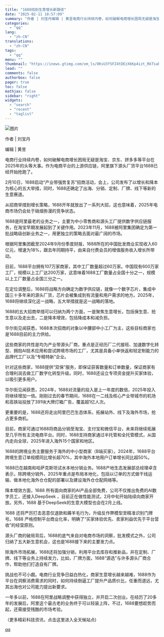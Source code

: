 ```yaml
---
title: "1688找到生意增长新路径"
date: "2025-02-11 18:57:09"
summary: "作者 | 刘宝丹编辑 | 黄昱电商行业持续内卷，如何破解电商增长困局无疑是淘宝、京东、拼多多等平台在..."
categories:
  - "qq"
lang:
  - "zh-CN"
translations:
  - "zh-CN"
tags:
  - "qq"
menu: ""
thumbnail: "https://inews.gtimg.com/om_ls/OKsU3fSFZ4tDEzX6Kp4izt_RkTsahFoXsTL98xWDhrtuAAA_640360/0"
lead: ""
comments: false
authorbox: false
pager: true
toc: false
mathjax: false
sidebar: "right"
widgets:
  - "search"
  - "recent"
  - "taglist"
---
```


![图片](https://inews.gtimg.com/om_bt/ORl0lRyUVMsXrRrHhCSGeR0NxE-GHIWicpLCWy1xFu1rsAA/641)

作者 | 刘宝丹

编辑 | 黄昱

电商行业持续内卷，如何破解电商增长困局无疑是淘宝、京东、拼多多等平台在2025年的头等大事。作为电商平台的上游供应链，阿里旗下源头厂货平台1688已经开始抢跑了。

2月10日，1688启动“产业带强势复苏”招商活动，会上，公司发布了以增长和降本为核心的五大举措，同时，1688还确定了出海、分销、定制、厂牌、线下等新的生意赛道。

从招商举措到增长策略，1688开年就放出了一系列大招，这也意味着，2025年电商市场仍会处于硝烟弥漫的竞争状态。

1688是阿里最老的业务之一，主要为中小零售商和源头工厂提供数字供应链服务，在淘宝早期发展起到了关键作用。2023年11月，1688被阿里集团确定为第一批战略级创新业务之一，用更独立的策略去面对最广阔的市场。

根据阿里集团截至2024年9月份季度财报，1688所在的中国批发商业实现收入60亿元，增速为18%，跟去年同期持平，由来自付费会员的增值服务收入增长所带动。

目前，1688平台拥有107万家商家，其中工厂数量超过60万家。中国现有600万家工厂，规模以上工厂达200万家，这意味着1688工厂数量占全国十分之一，规模以上工厂数量占全国三分之一。

在定位调整后，1688将战略方向确定为数字供应链，就像一个数字芯片，集成中国三十多年来的源头厂货，芯片会被集成到有流量和用户需求的地方。2025年，1688将继续深化这一战略，五大举措就是这一战略的落地。

1688的五大招商举措可以归纳为两个方面，一是聚焦生意增长，包括保生意、抢生意以及走出去，二是降本增效，包括降成本和减负担。

华尔街见闻获悉，1688本次招商的对象以中腰部中小工厂为主，这些目标商家也是1688目前的主力供给。

这些商家的共性是均为产业带源头厂商，重点是正经历厂二代接班、加速数字化转型、拥抱AI技术应用和尝试跨境市场的工厂，尤其是具备小单快返和轻定制能力的品牌代工厂以及“专精特新”企业。

针对这些商家，1688提供“双保”服务，即保证获客数量和订单数量，保证商家有合理利润去做工厂数字化转型升级。同时，1688还设立专项资金提升买家体验，以吸引更多用户。

华尔街见闻获悉，2024年，1688对流量的投入是上一年度的数倍，2025年投入将继续增加一倍。刚刚过去的春节期间，1688在一二线及核心产业带城市的机场和高铁站投放了391块大牌灯箱广告，覆盖超1亿人次。

更重要的是，1688还将走出阿里巴巴生态体系，拓展站外、线下及海外市场，抢占更多商机。

目前，商家可通过1688将商品分销至淘宝、支付宝和微信平台，未来将继续拓展至几乎所有主流电商平台。同时，1688支持商家通过半托管和全托管模式，从国内走向全球，2025年进入海外15个国家和地区。

1688的跨境业务主要服务于海外的中小型商家（B端买家）。2024年，1688平台跨境生意订单规模同比增长超70%，其中海外本地用户订单增长同比超50%。

1688已在越南和哈萨克斯坦试水本地分销业务。1688产地生态发展部总经理卓含表示，除跨境分销外，2025年重点是布局本地化，包括以订单的方式做干线运输、做本地化海外仓仓配的部署以及建设海外仓仓配网络等。

降本增效方面，1688 所有面向商家的AI产品全部免费，公司不仅推出免费的AI数字员工，还接入DeepSeek ，目前正在做性能测试，2月中旬开始陆续向商家开放。另外，1688 基于DeepSeek的生意大模型也会在2月上线。

1688 还将严厉打击恶意仅退款和薅羊毛行为，升级反作弊模型至精准识别门牌号。1688 严格控制平台商业化率，明确了“买家体验优先、卖家利益优先于平台营收”的经营原则。

源头厂商的破局背后，1688的底气来自对电商市场的洞察，批发模式之外，公司归纳了五大新生意机会，这也是1688接下来的主要发力点。

除海外市场拓展，1688还将加强分销，利用平台去库存和推新品，并在定制、厂牌、线下等业务上持续发力，比如，厂牌方面，1688“源选”与许多源头厂商合作，帮助他们打造自有厂牌。

挑战也不可小觑。电商行业竞争日益白热化，商家生意增长越来越难，1688作为平台在洞察消费需求的同时，如何持续倒逼工厂提升产品质价比，任重而道远，尤其出海也对公司能力提出新要求。

一年多以前，1688在阿里战略调整中获得独立，并开启二次创业。在经历了20多年的发展后，阿里这个最古老的业务终于可以轻装上阵，不过，1688要想趁势而起，还需接受残酷的市场考验。

（更多精彩科技资讯，点击这里进入全天候站点)

[qq](https://new.qq.com/rain/a/20250211A07KLV00)

